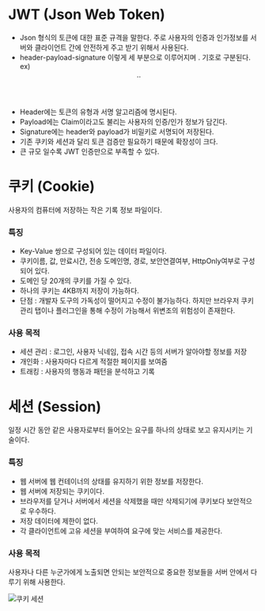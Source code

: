 # JWT (Json Web Token)
- Json 형식의 토큰에 대한 표준 규격을 말한다. 주로 사용자의 인증과 인가정보를 서버와 클라이언트 간에 안전하게 주고 받기 위해서 사용된다.
- header-payload-signature 이렇게 세 부분으로 이루어지며 . 기호로 구분된다. ex) <header>.<payload>.<signature>
- Header에는 토큰의 유형과 서명 알고리즘에 명시된다.
- Payload에는 Claim이라고도 불리는 사용자의 인증/인가 정보가 담긴다.
- Signature에는 header와 payload가 비밀키로 서명되어 저장된다.
- 기존 쿠키와 세션과 달리 토큰 검증만 필요하기 때문에 확장성이 크다.
- 큰 규모 일수록 JWT 인증만으로 부족할 수 있다.

# 쿠키 (Cookie)
사용자의 컴퓨터에 저장하는 작은 기록 정보 파일이다.
### 특징
- Key-Value 쌍으로 구성되어 있는 데이터 파일이다.
- 쿠키이름, 값, 만료시간, 전송 도메인명, 경로, 보안연결여부, HttpOnly여부로 구성되어 있다.
- 도메인 당 20개의 쿠키를 가질 수 있다.
- 하나의 쿠키는 4KB까지 저장이 가능하다.
- 단점 : 개발자 도구의 가독성이 떨어지고 수정이 불가능하다. 하지만 브라우저 쿠키 관리 탭이나 플러그인을 통해 수정이 가능해서 위변조의 위험성이 존재한다.

### 사용 목적
- 세션 관리 : 로그인, 사용자 닉네임, 접속 시간 등의 서버가 알아야할 정보를 저장
- 개인화 : 사용자마다 다르게 적절한 페이지를 보여줌
- 트래킹 : 사용자의 행동과 패턴을 분석하고 기록

# 세션 (Session)
일정 시간 동안 같은 사용자로부터 들어오는 요구를 하나의 상태로 보고 유지시키는 기술이다.
### 특징
- 웹 서버에 웹 컨테이너의 상태를 유지하기 위한 정보를 저장한다.
- 웹 서버에 저장되는 쿠키이다.
- 브라우저를 닫거나 서버에서 세션을 삭제했을 때만 삭제되기에 쿠키보다 보안적으로 우수하다.
- 저장 데이터에 제한이 없다.
- 각 클라이언트에 고유 세션을 부여하여 요구에 맞는 서비스를 제공한다.

### 사용 목적
사용자나 다른 누군가에게 노출되면 안되는 보안적으로 중요한 정보들을 서버 안에서 다루기 위해 사용한다.

![쿠키 세션](https://github.com/jkhwang150/CS-info/assets/75780140/3efd85f1-0ed0-4b51-9abd-b98e75c97795)
